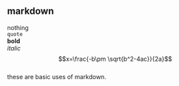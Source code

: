 ## markdown ##
nothing  
`quote`  
**bold**  
*italic*  
$$x=\frac{-b\pm \sqrt{b^2-4ac}}{2a}$$  
these are basic uses of markdown.  
